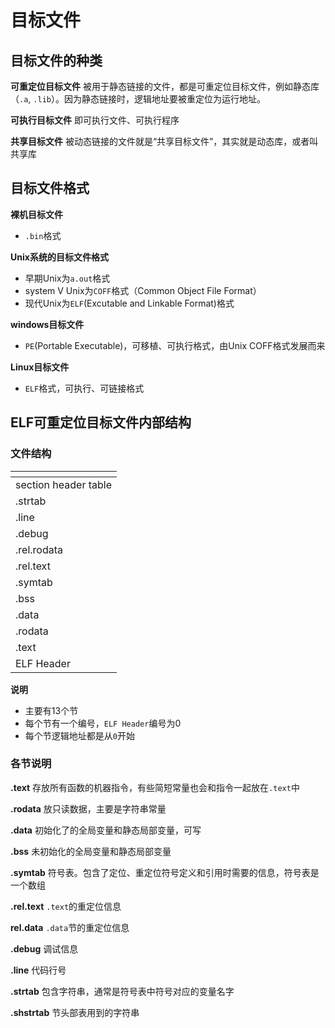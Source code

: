# 目标文件

## 目标文件的种类

**可重定位目标文件**
被用于静态链接的文件，都是可重定位目标文件，例如静态库（`.a`, `.lib`）。因为静态链接时，逻辑地址要被重定位为运行地址。

**可执行目标文件**
即可执行文件、可执行程序

**共享目标文件**
被动态链接的文件就是“共享目标文件”，其实就是动态库，或者叫共享库

## 目标文件格式

**裸机目标文件**

- `.bin`格式

**Unix系统的目标文件格式**

- 早期Unix为`a.out`格式
- system V Unix为`COFF`格式（Common Object File Format）
- 现代Unix为`ELF`(Excutable and Linkable Format)格式

**windows目标文件**

- `PE`(Portable Executable)，可移植、可执行格式，由Unix COFF格式发展而来

**Linux目标文件**

- `ELF`格式，可执行、可链接格式

## ELF可重定位目标文件内部结构

### 文件结构

| []()                 |
|:---------------------|
| section header table |
| .strtab              |
| .line                |
| .debug               |
| .rel.rodata          |
| .rel.text            |
| .symtab              |
| .bss                 |
| .data                |
| .rodata              |
| .text                |
| ELF Header           |

**说明**

- 主要有13个节
- 每个节有一个编号，`ELF Header`编号为0
- 每个节逻辑地址都是从`0`开始

### 各节说明

**.text**
存放所有函数的机器指令，有些简短常量也会和指令一起放在`.text`中

**.rodata**
放只读数据，主要是字符串常量

**.data**
初始化了的全局变量和静态局部变量，可写

**.bss**
未初始化的全局变量和静态局部变量

**.symtab**
符号表。包含了定位、重定位符号定义和引用时需要的信息，符号表是一个数组

**.rel.text**
`.text`的重定位信息

**rel.data**
`.data`节的重定位信息

**.debug**
调试信息

**.line**
代码行号

**.strtab**
包含字符串，通常是符号表中符号对应的变量名字

**.shstrtab**
节头部表用到的字符串
